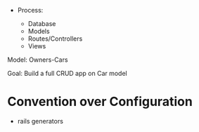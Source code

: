 - Process: 

    - Database
    - Models
    - Routes/Controllers
    - Views 


Model: Owners-Cars

Goal: Build a full CRUD app on Car model

# Convention over Configuration

 - rails generators
